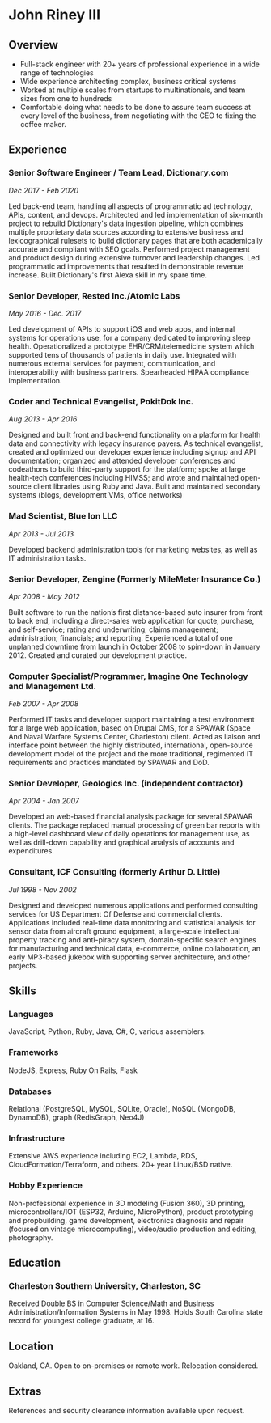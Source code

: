 # John Riney III

## Overview

* Full-stack engineer with 20+ years of professional experience in a wide range of technologies
* Wide experience architecting complex, business critical systems
* Worked at multiple scales from startups to multinationals, and team sizes from one to hundreds
* Comfortable doing what needs to be done to assure team success at every level of the business, from negotiating with the CEO to fixing the coffee maker.

## Experience

### Senior Software Engineer / Team Lead, Dictionary.com
_Dec 2017 - Feb 2020_

Led back-end team, handling all aspects of programmatic ad technology, APIs, content, and devops. Architected and led implementation of six-month project to rebuild Dictionary's data ingestion pipeline, which combines multiple proprietary data sources according to extensive business and lexicographical rulesets to build dictionary pages that are both academically accurate and compliant with SEO goals. Performed project management and product design during extensive turnover and leadership changes. Led programmatic ad improvements that resulted in demonstrable revenue increase. Built Dictionary's first Alexa skill in my spare time.

### Senior Developer, Rested Inc./Atomic Labs
_May 2016 - Dec. 2017_

Led development of APIs to support iOS and web apps, and internal systems for operations use, for a company dedicated to improving sleep health. Operationalized a prototype EHR/CRM/telemedicine system which supported tens of thousands of patients in daily use. Integrated with numerous external services for payment, communication, and interoperability with business partners. Spearheaded HIPAA compliance implementation.

### Coder and Technical Evangelist, PokitDok Inc.
_Aug 2013 - Apr 2016_

Designed and built front and back-end functionality on a platform for health data and connectivity with legacy insurance payers. As technical evangelist, created and optimized our developer experience including signup and API documentation; organized and attended developer conferences and codeathons to build third-party support for the platform; spoke at large health-tech conferences including HIMSS; and wrote and maintained open-source client libraries using Ruby and Java. Built and maintained secondary systems (blogs, development VMs, office networks)

### Mad Scientist, Blue Ion LLC
_Apr 2013 - Jul 2013_

Developed backend administration tools for marketing websites, as well as IT administration tasks. 

### Senior Developer, Zengine (Formerly MileMeter Insurance Co.)
_Apr 2008 - May 2012_

Built software to run the nation’s first distance-based auto insurer from front to back end, including a direct-sales web application for quote, purchase, and self-service; rating and underwriting; claims management; administration; financials; and reporting. Experienced a total of one unplanned downtime from launch in October 2008 to spin-down in January 2012. Created and curated our development practice.

### Computer Specialist/Programmer, Imagine One Technology and Management Ltd.
_Feb 2007 - Apr 2008_

Performed IT tasks and developer support maintaining a test environment for a large web application, based on Drupal CMS, for a SPAWAR (Space And Naval Warfare Systems Center, Charleston) client. Acted as liaison and interface point between the highly distributed, international, open-source development model of the project and the more traditional, regimented IT requirements and practices mandated by SPAWAR and DoD. 

### Senior Developer, Geologics Inc. (independent contractor) 
_Apr 2004 - Jan 2007_

Developed an web-based financial analysis package for several SPAWAR clients. The package replaced manual processing of green bar reports with a high-level dashboard view of daily operations for management use, as well as drill-down capability and graphical analysis of accounts and expenditures. 

### Consultant, ICF Consulting (formerly Arthur D. Little)
_Jul 1998 - Nov 2002_

Designed and developed numerous applications and performed consulting services for US Department Of Defense and commercial clients. Applications included real-time data monitoring and statistical analysis for sensor data from aircraft ground equipment, a large-scale intellectual property tracking and anti-piracy system, domain-specific search engines for manufacturing and technical data, e-commerce, online collaboration, an early MP3-based jukebox with supporting server architecture, and other projects. 

## Skills

### Languages
JavaScript, Python, Ruby, Java, C#, C, various assemblers.

### Frameworks
NodeJS, Express, Ruby On Rails, Flask

### Databases
Relational (PostgreSQL, MySQL, SQLite, Oracle), NoSQL (MongoDB, DynamoDB), graph (RedisGraph, Neo4J)

### Infrastructure
Extensive AWS experience including EC2, Lambda, RDS, CloudFormation/Terraform, and others. 20+ year Linux/BSD native.

### Hobby Experience
Non-professional experience in 3D modeling (Fusion 360), 3D printing, microcontrollers/IOT (ESP32, Arduino, MicroPython), product prototyping and propbuilding, game development, electronics diagnosis and repair (focused on vintage microcomputing), video/audio production and editing, photography.

## Education
### Charleston Southern University, Charleston, SC

Received Double BS in Computer Science/Math and Business Administration/Information Systems in May 1998. Holds South Carolina state record for youngest college graduate, at 16.

## Location
Oakland, CA. Open to on-premises or remote work. Relocation considered.

## Extras
References and security clearance information available upon request.
